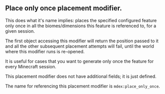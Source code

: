 


## Place only once placement modifier.

This does what it's name implies: places the specified configured feature only 
once in all the biomes/dimensions this feature is referenced to, for a given session.

The first object accessing this modifier will return the position passed to it and all the
other subsequent placement attempts will fail, until the world where this modifier runs is re-opened.

It is useful for cases that you want to generate only once the feature for every Minecraft session.

This placement modifier does not have additional fields; it is just defined.

The name for referencing this placement modifier is `mdex:place_only_once`.

